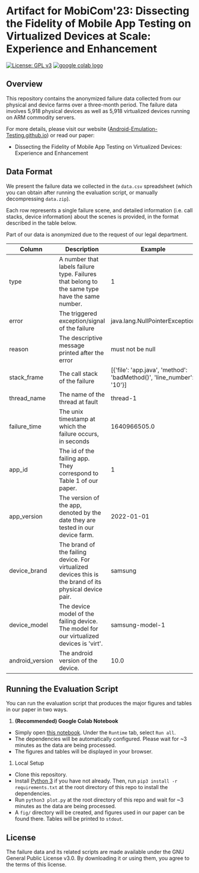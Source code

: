 # Artifact for MobiCom'23: Dissecting the Fidelity of Mobile App Testing on Virtualized Devices at Scale: Experience and Enhancement

[![License: GPL v3](https://img.shields.io/badge/License-GPLv3-blue.svg)](https://www.gnu.org/licenses/gpl-3.0)
<a href="https://colab.research.google.com/drive/19DYtr3yrJs6aKrXXyKWrBbMsCEvw46qw?usp=sharing"><img src="https://colab.research.google.com/assets/colab-badge.svg" alt="google colab logo"></a>

## Overview

This repository contains the anonymized failure data collected from our physical and device farms over a three-month period. The failure data involves 5,918 physical devices as well as 5,918 virtualized devices running on ARM commodity servers.

For more details, please visit our website ([Android-Emulation-Testing.github.io](https://android-emulation-testing.github.io/)) or read our paper:
* Dissecting the Fidelity of Mobile App Testing on Virtualized Devices: Experience and Enhancement

## Data Format

We present the failure data we collected in the `data.csv` spreadsheet (which you can obtain after running the evaluation script, or manually decompressing `data.zip`). 

Each row represents a single failure scene, and detailed information (i.e. call stacks, device information) about the scenes is provided, in the format described in the table below.

Part of our data is anonymized due to the request of our legal department.

| Column | Description | Example |
| ------ | ----------- | ------- |
| type | A number that labels failure type. Failures that belong to the same type have the same number. | 1 |
| error | The triggered exception/signal of the failure | java.lang.NullPointerException |
| reason | The descriptive message printed after the error | must not be null |
| stack_frame | The call stack of the failure | [{'file': 'app.java', 'method': 'badMethod()', 'line_number': '10'}] |
| thread_name | The name of the thread at fault | thread-1 |
| failure_time | The unix timestamp at which the failure occurs, in seconds | 1640966505.0 |
| app_id | The id of the failing app. They correspond to Table 1 of our paper. | 1 |
| app_version | The version of the app, denoted by the date they are tested in our device farm. | 2022-01-01 |
| device_brand | The brand of the failing device. For virtualized devices this is the brand of its physical device pair. | samsung |
| device_model | The device model of the failing device. The model for our virtualized devices is 'virt'. | samsung-model-1 |
| android_version | The android version of the device. | 10.0 |

## Running the Evaluation Script

You can run the evaluation script that produces the major figures and tables in our paper in two ways.

1. **(Recommended) Google Colab Notebook**
* Simply open [this notebook](https://colab.research.google.com/drive/19DYtr3yrJs6aKrXXyKWrBbMsCEvw46qw?usp=sharing). Under the `Runtime` tab, select `Run all`.
* The dependencies will be automatically configured. Please wait for ~3 minutes as the data are being processed.
* The figures and tables will be displayed in your browser.

1. Local Setup
* Clone this repository.
* Install [Python 3](https://www.python.org/downloads/) if you have not already. Then, run `pip3 install -r requirements.txt` at the root directory of this repo to install the dependencies.
* Run `python3 plot.py` at the root directory of this repo and wait for ~3 minutes as the data are being processed.
* A `fig/` directory will be created, and figures used in our paper can be found there. Tables will be printed to `stdout`.

## License

The failure data and its related scripts are made available under the GNU General Public License v3.0. By downloading it or using them, you agree to the terms of this license.
